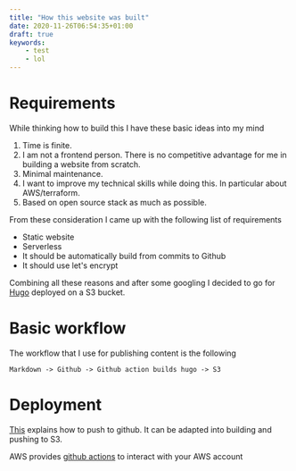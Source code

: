 ```yaml
---
title: "How this website was built"
date: 2020-11-26T06:54:35+01:00
draft: true
keywords: 
    - test
    - lol
---
```


# Requirements

While thinking how to build this I have these basic ideas into my mind

1. Time is finite.
1. I am not a frontend person. There is no competitive advantage for me in building a website from scratch.
2. Minimal maintenance.
3. I want to improve my technical skills while doing this. In particular about AWS/terraform.
4. Based on open source stack as much as possible.

From these consideration I came up with the following list of requirements
   
   * Static website
   * Serverless
   * It should be automatically build from commits to Github
   * It should use let's encrypt

Combining all these reasons and after some googling I decided to go for [Hugo](https://gohugo.io) deployed on a S3 bucket. 

# Basic workflow

The workflow that I use for publishing content is the following

    Markdown -> Github -> Github action builds hugo -> S3

# Deployment

[This](https://gohugo.io/hosting-and-deployment/hosting-on-github/) explains how to push to github. It can be adapted into building and pushing to S3.

AWS provides [github actions](https://github.com/aws-actions/configure-aws-credentials) to interact with your AWS account